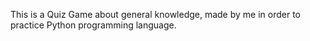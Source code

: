 This is a Quiz Game about general knowledge, made by me in order to practice Python programming language.
